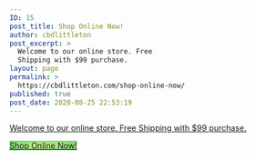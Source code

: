 ```yaml
---
ID: 15
post_title: Shop Online Now!
author: cbdlittleton
post_excerpt: >
  Welcome to our online store. Free
  Shipping with $99 purchase.
layout: page
permalink: >
  https://cbdlittleton.com/shop-online-now/
published: true
post_date: 2020-08-25 22:53:19
---
```

<!-- wp:paragraph -->
<p><a href="http://cbdamericanshaman.com/littleton">Welcome to our online store. Free Shipping with $99 purchase. </a></p>
<!-- /wp:paragraph -->

<!-- wp:button {"style":{"color":{"gradient":"radial-gradient(rgb(202,248,128) 0%,rgb(113,206,126) 100%)"}},"textColor":"black","className":"is-style-outline"} -->
<div class="wp-block-button is-style-outline"><a class="wp-block-button__link has-black-color has-text-color has-background" href="https://cbdamericanshaman.com/littleton" style="background:radial-gradient(rgb(202,248,128) 0%,rgb(113,206,126) 100%)">Shop Online Now!</a></div>
<!-- /wp:button -->

<!-- wp:paragraph -->
<p></p>
<!-- /wp:paragraph -->